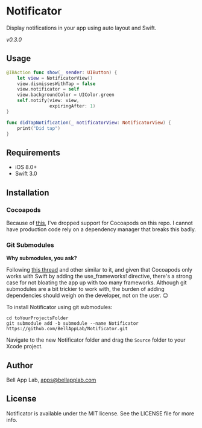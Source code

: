 # Notificator

Display notifications in your app using auto layout and Swift. 

_v0.3.0_

## Usage

```swift
@IBAction func show(_ sender: UIButton) {
    let view = NotificatorView()
    view.dismissesWithTap = false
    view.notificator = self
    view.backgroundColor = UIColor.green
    self.notify(view: view,
                expiringAfter: 1)
}

func didTapNotification(_ notificatorView: NotificatorView) {
    print("Did tap")
}
```

## Requirements

* iOS 8.0+
* Swift 3.0

## Installation

### Cocoapods

Because of [this](http://stackoverflow.com/questions/39637123/cocoapods-app-xcworkspace-does-not-exists), I've dropped support for Cocoapods on this repo. I cannot have production code rely on a dependency manager that breaks this badly. 

### Git Submodules

**Why submodules, you ask?**

Following [this thread](http://stackoverflow.com/questions/31080284/adding-several-pods-increases-ios-app-launch-time-by-10-seconds#31573908) and other similar to it, and given that Cocoapods only works with Swift by adding the use_frameworks! directive, there's a strong case for not bloating the app up with too many frameworks. Although git submodules are a bit trickier to work with, the burden of adding dependencies should weigh on the developer, not on the user. :wink:

To install Notificator using git submodules:

```
cd toYourProjectsFolder
git submodule add -b submodule --name Notificator https://github.com/BellAppLab/Notificator.git
```

Navigate to the new Notificator folder and drag the `Source` folder to your Xcode project.

## Author

Bell App Lab, apps@bellapplab.com

## License

Notificator is available under the MIT license. See the LICENSE file for more info.
